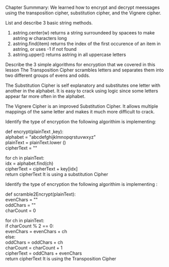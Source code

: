 Chapter Summmary:
  We learned how to encrypt and decrypt meessages using the transposition cipher, substitution cipher, and the Vignere cipher.

List and describe 3 basic string methods.
  1. astring.center(w) returns a string surroundeed by spacees to make astring w characters long
  2. astring.find(item) returns the index of the first occurence of an item in astring, or uses -1 if not found
  3. astring.upper() returns astring in all uppercase letters

Describe the 3 simple algorithms for encryption that we covered in this lesson
  The Transposition Cipher scrambles letters and separates them into two different groups of evens and odds.
  
  The Substitution Cipher is self explanatory and substitutes one letter with another in the alphabet. It is easy to crack using logic since some letters appear far more often in the alphabet.
  
  The Vignere Cipher is an improved Substitution Cipher. It allows multiple mappings of the same letter and makes it much more difficult to crack.

Identify the type of encryption the following algorithim is implementing:

def encrypt(plainText ,key):  
  alphabet = "abcdefghijklmnopqrstuvwxyz"  
  plainText = plainText.lower ()  
  cipherText = ""  

  for ch in plainText:  
      idx = alphabet.find(ch)  
      cipherText = cipherText + key[idx]  
  return cipherText
It is using a substitution Cipher

Identify the type of encryption the following algorithim is implementing :

def scramble2Encrypt(plainText):  
  evenChars = ""  
  oddChars = ""  
  charCount = 0  

  for ch in plainText:  
      if charCount % 2 == 0:  
          evenChars = evenChars + ch  
      else:  
          oddChars = oddChars + ch  
    charCount = charCount + 1  
  cipherText = oddChars + evenChars  
  return cipherText
It is using the Transposition Cipher
 

